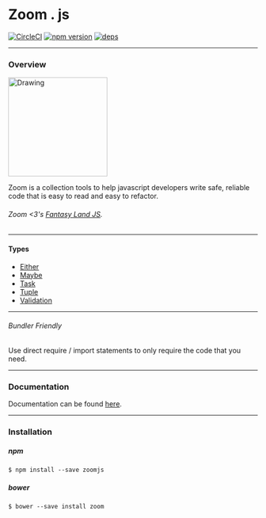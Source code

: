 # Zoom . js

[![CircleCI](https://circleci.com/gh/dustinws/zoom/tree/master.svg?style=shield)](https://circleci.com/gh/dustinws/zoom/tree/master)
[![npm version](https://badge.fury.io/js/zoomjs.svg)](https://badge.fury.io/js/zoomjs)
[![deps](https://david-dm.org/dustinws/zoom.svg)](https://david-dm.org/dustinws/zoom.svg)

---
### Overview

<img src="https://cdn.pixabay.com/photo/2017/02/21/21/14/unicorn-2087452_1280.png" alt="Drawing" style="width: 200px;"/>

Zoom is a collection tools to help javascript developers write safe, reliable
code that is easy to read and easy to refactor.

###### Zoom <3's [Fantasy Land JS](https://github.com/fantasyland/fantasy-land).

---

#### Types
- [Either](https://dustinws.github.io/Either.html)
- [Maybe](https://dustinws.github.io/Maybe.html)
- [Task](https://dustinws.github.io/Task.html)
- [Tuple](https://dustinws.github.io/Tuple.html)
- [Validation](https://dustinws.github.io/Validation.html)

---

###### Bundler Friendly
Use direct require / import statements to only require the code that you need.

---
### Documentation
Documentation can be found [here](https://dustinws.github.io/zoom/).

---
### Installation

##### npm
`$ npm install --save zoomjs`

##### bower
`$ bower --save install zoom`
